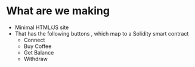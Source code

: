 # What are we making
- Minimal HTML/JS site
- That has the following buttons , which map to a Solidity smart contract
    - Connect
    - Buy Coffee
    - Get Balance
    - Withdraw